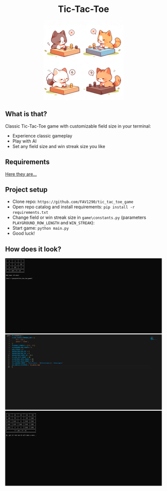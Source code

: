 
<div align='center'><h1>Tic-Tac-Toe</h1></div>
<p align='center'><img src='readme_assets\img.png' height='256'/></p>


## What is that?
Classic Tic-Tac-Toe game with customizable field size in your terminal: 
+ Experience classic gameplay
+ Play with AI
+ Set any field size and win streak size you like

## Requirements
<a href='requirements.txt'>Here they are...</a>

## Project setup
+ Clone repo: `https://github.com/FAV1290/tic_tac_toe_game`
+ Open repo catalog and install requirements: `pip install -r requirements.txt`
+ Change field or win streak size in `game\constants.py` (parameters `PLAYGROUND_ROW_LENGTH` and `WIN_STREAK`): 
+ Start game: `python main.py`
+ Good luck!

## How does it look?
<img src='readme_assets\screenshot1.png'/>
<img src='readme_assets\screenshot2.png'/>
<img src='readme_assets\screenshot3.png'/>

